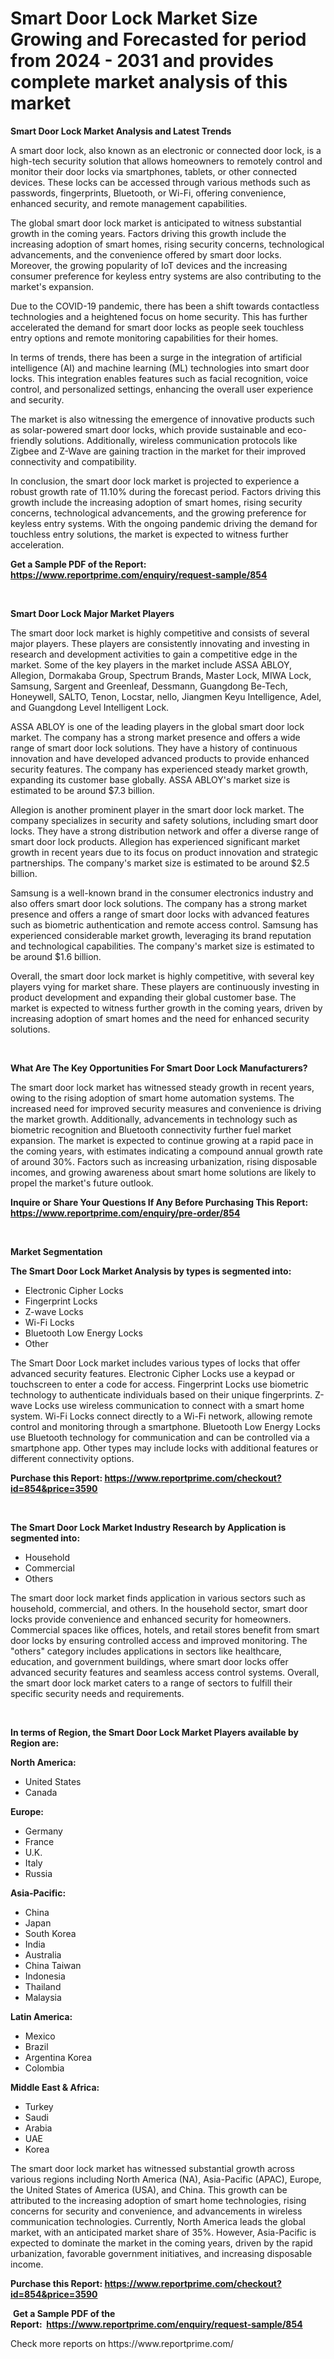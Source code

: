 <p><h1>Smart Door Lock Market Size Growing and Forecasted for period from 2024 - 2031 and provides complete market analysis of this market</h1></p><p><strong>Smart Door Lock Market Analysis and Latest Trends</strong></p>
<p><p>A smart door lock, also known as an electronic or connected door lock, is a high-tech security solution that allows homeowners to remotely control and monitor their door locks via smartphones, tablets, or other connected devices. These locks can be accessed through various methods such as passwords, fingerprints, Bluetooth, or Wi-Fi, offering convenience, enhanced security, and remote management capabilities.</p><p>The global smart door lock market is anticipated to witness substantial growth in the coming years. Factors driving this growth include the increasing adoption of smart homes, rising security concerns, technological advancements, and the convenience offered by smart door locks. Moreover, the growing popularity of IoT devices and the increasing consumer preference for keyless entry systems are also contributing to the market's expansion.</p><p>Due to the COVID-19 pandemic, there has been a shift towards contactless technologies and a heightened focus on home security. This has further accelerated the demand for smart door locks as people seek touchless entry options and remote monitoring capabilities for their homes.</p><p>In terms of trends, there has been a surge in the integration of artificial intelligence (AI) and machine learning (ML) technologies into smart door locks. This integration enables features such as facial recognition, voice control, and personalized settings, enhancing the overall user experience and security.</p><p>The market is also witnessing the emergence of innovative products such as solar-powered smart door locks, which provide sustainable and eco-friendly solutions. Additionally, wireless communication protocols like Zigbee and Z-Wave are gaining traction in the market for their improved connectivity and compatibility.</p><p>In conclusion, the smart door lock market is projected to experience a robust growth rate of 11.10% during the forecast period. Factors driving this growth include the increasing adoption of smart homes, rising security concerns, technological advancements, and the growing preference for keyless entry systems. With the ongoing pandemic driving the demand for touchless entry solutions, the market is expected to witness further acceleration.</p></p>
<p><strong>Get a Sample PDF of the Report:&nbsp; <a href="https://www.reportprime.com/enquiry/request-sample/854">https://www.reportprime.com/enquiry/request-sample/854</a></strong></p>
<p>&nbsp;</p>
<p><strong>Smart Door Lock Major Market Players</strong></p>
<p><p>The smart door lock market is highly competitive and consists of several major players. These players are consistently innovating and investing in research and development activities to gain a competitive edge in the market. Some of the key players in the market include ASSA ABLOY, Allegion, Dormakaba Group, Spectrum Brands, Master Lock, MIWA Lock, Samsung, Sargent and Greenleaf, Dessmann, Guangdong Be-Tech, Honeywell, SALTO, Tenon, Locstar, nello, Jiangmen Keyu Intelligence, Adel, and Guangdong Level Intelligent Lock.</p><p>ASSA ABLOY is one of the leading players in the global smart door lock market. The company has a strong market presence and offers a wide range of smart door lock solutions. They have a history of continuous innovation and have developed advanced products to provide enhanced security features. The company has experienced steady market growth, expanding its customer base globally. ASSA ABLOY's market size is estimated to be around $7.3 billion.</p><p>Allegion is another prominent player in the smart door lock market. The company specializes in security and safety solutions, including smart door locks. They have a strong distribution network and offer a diverse range of smart door lock products. Allegion has experienced significant market growth in recent years due to its focus on product innovation and strategic partnerships. The company's market size is estimated to be around $2.5 billion.</p><p>Samsung is a well-known brand in the consumer electronics industry and also offers smart door lock solutions. The company has a strong market presence and offers a range of smart door locks with advanced features such as biometric authentication and remote access control. Samsung has experienced considerable market growth, leveraging its brand reputation and technological capabilities. The company's market size is estimated to be around $1.6 billion.</p><p>Overall, the smart door lock market is highly competitive, with several key players vying for market share. These players are continuously investing in product development and expanding their global customer base. The market is expected to witness further growth in the coming years, driven by increasing adoption of smart homes and the need for enhanced security solutions.</p></p>
<p>&nbsp;</p>
<p><strong>What Are The Key Opportunities For Smart Door Lock Manufacturers?</strong></p>
<p><p>The smart door lock market has witnessed steady growth in recent years, owing to the rising adoption of smart home automation systems. The increased need for improved security measures and convenience is driving the market growth. Additionally, advancements in technology such as biometric recognition and Bluetooth connectivity further fuel market expansion. The market is expected to continue growing at a rapid pace in the coming years, with estimates indicating a compound annual growth rate of around 30%. Factors such as increasing urbanization, rising disposable incomes, and growing awareness about smart home solutions are likely to propel the market's future outlook.</p></p>
<p><strong>Inquire or Share Your Questions If Any Before Purchasing This Report: <a href="https://www.reportprime.com/enquiry/pre-order/854">https://www.reportprime.com/enquiry/pre-order/854</a></strong></p>
<p>&nbsp;</p>
<p><strong>Market Segmentation</strong></p>
<p><strong>The Smart Door Lock Market Analysis by types is segmented into:</strong></p>
<p><ul><li>Electronic Cipher Locks</li><li>Fingerprint Locks</li><li>Z-wave Locks</li><li>Wi-Fi Locks</li><li>Bluetooth Low Energy Locks</li><li>Other</li></ul></p>
<p><p>The Smart Door Lock market includes various types of locks that offer advanced security features. Electronic Cipher Locks use a keypad or touchscreen to enter a code for access. Fingerprint Locks use biometric technology to authenticate individuals based on their unique fingerprints. Z-wave Locks use wireless communication to connect with a smart home system. Wi-Fi Locks connect directly to a Wi-Fi network, allowing remote control and monitoring through a smartphone. Bluetooth Low Energy Locks use Bluetooth technology for communication and can be controlled via a smartphone app. Other types may include locks with additional features or different connectivity options.</p></p>
<p><strong>Purchase this Report:&nbsp;<a href="https://www.reportprime.com/checkout?id=854&price=3590">https://www.reportprime.com/checkout?id=854&price=3590</a></strong></p>
<p>&nbsp;</p>
<p><strong>The Smart Door Lock Market Industry Research by Application is segmented into:</strong></p>
<p><ul><li>Household</li><li>Commercial</li><li>Others</li></ul></p>
<p><p>The smart door lock market finds application in various sectors such as household, commercial, and others. In the household sector, smart door locks provide convenience and enhanced security for homeowners. Commercial spaces like offices, hotels, and retail stores benefit from smart door locks by ensuring controlled access and improved monitoring. The "others" category includes applications in sectors like healthcare, education, and government buildings, where smart door locks offer advanced security features and seamless access control systems. Overall, the smart door lock market caters to a range of sectors to fulfill their specific security needs and requirements.</p></p>
<p>&nbsp;</p>
<p><strong>In terms of Region, the Smart Door Lock Market Players available by Region are:</strong></p>
<p>
    <p> <strong> North America: </strong>
        <ul>
            <li>United States</li>
            <li>Canada</li>
        </ul>
        </p> 
    <p> <strong> Europe: </strong>
        <ul>
            <li>Germany</li>
            <li>France</li>
            <li>U.K.</li>
            <li>Italy</li>
            <li>Russia</li>
        </ul>
        </p> 
    <p> <strong> Asia-Pacific: </strong>
        <ul>
            <li>China</li>
            <li>Japan</li>
            <li>South Korea</li>
            <li>India</li>
            <li>Australia</li>
            <li>China Taiwan</li>
            <li>Indonesia</li>
            <li>Thailand</li>
            <li>Malaysia</li>
        </ul>
        </p> 
    <p> <strong> Latin America: </strong>
        <ul>
            <li>Mexico</li>
            <li>Brazil</li>
            <li>Argentina Korea</li>
            <li>Colombia</li>
        </ul>
        </p> 
    <p> <strong> Middle East & Africa: </strong>
        <ul>
            <li>Turkey</li>
            <li>Saudi</li>
            <li>Arabia</li>
            <li>UAE</li>
            <li>Korea</li>
        </ul>
    </p>
    </p>
<p><p>The smart door lock market has witnessed substantial growth across various regions including North America (NA), Asia-Pacific (APAC), Europe, the United States of America (USA), and China. This growth can be attributed to the increasing adoption of smart home technologies, rising concerns for security and convenience, and advancements in wireless communication technologies. Currently, North America leads the global market, with an anticipated market share of 35%. However, Asia-Pacific is expected to dominate the market in the coming years, driven by the rapid urbanization, favorable government initiatives, and increasing disposable income.</p></p>
<p><strong>Purchase this Report: <a href="https://www.reportprime.com/checkout?id=854&price=3590">https://www.reportprime.com/checkout?id=854&price=3590</a></strong></p>
<p>&nbsp;<strong>Get a Sample PDF of the Report:&nbsp;&nbsp;<a href="https://www.reportprime.com/enquiry/request-sample/854">https://www.reportprime.com/enquiry/request-sample/854</a></strong></p>
<p><strong></strong></p>
<p>Check more reports on https://www.reportprime.com/</p>